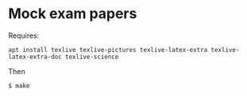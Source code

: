 # Mock exam papers

Requires:

```
apt install texlive texlive-pictures texlive-latex-extra texlive-latex-extra-doc texlive-science
```

Then

```
$ make
```

